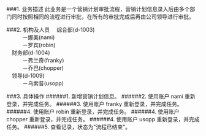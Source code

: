 
###1. 业务描述
此业务是一个营销计划审批流程，营销计划信息录入后由多个部门同时按照相同的流程进行审批，在所有的审批完成后再由公司领导进行审批。

###2. 机构及人员
&emsp;综合部(d-1003)<br/>
&emsp;&emsp;&emsp;－娜美(nami)<br/>
&emsp;&emsp;&emsp;－罗宾(robin)<br/>
&emsp;财务部(d-1004)<br/>
&emsp;&emsp;&emsp;－弗兰奇(franky)<br/>
&emsp;&emsp;&emsp;－乔巴(chopper)<br/>
&emsp;领导(d-1009)<br/>
&emsp;&emsp;&emsp;－乌索普(usopp)

###3. 具体操作
######1. 新增营销计划信息。
######2. 使用账户 nami 重新登录，并完成任务。
######3. 使用账户 franky 重新登录，并完成任务。
######4. 使用账户 robin 重新登录，并完成任务。
######4. 使用账户 chopper 重新登录，并完成任务。
######4. 使用账户 usopp 重新登录，并完成任务。
######5. 查看记录，状态为"流程已结束"。